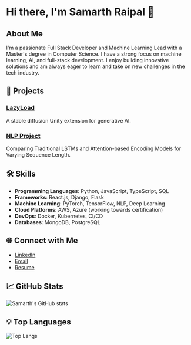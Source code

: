 # Hi there, I'm Samarth Raipal 👋

## About Me

I'm a passionate Full Stack Developer and Machine Learning Lead with a Master's degree in Computer Science. I have a strong focus on machine learning, AI, and full-stack development. I enjoy building innovative solutions and am always eager to learn and take on new challenges in the tech industry.

## 🚀 Projects


### [LazyLoad](Lazyload.ai)
A stable diffusion Unity extension for generative AI.

### [NLP Project](https://drive.google.com/file/d/1pQ4U4FKDkYha1IuUPJMEMUZV5CfE2-r5/view?usp=drive_link)
Comparing Traditional LSTMs and Attention-based Encoding Models for Varying Sequence Length.

## 🛠️ Skills

- **Programming Languages**: Python, JavaScript, TypeScript, SQL
- **Frameworks**: React.js, Django, Flask
- **Machine Learning**: PyTorch, TensorFlow, NLP, Deep Learning
- **Cloud Platforms**: AWS, Azure (working towards certification)
- **DevOps**: Docker, Kubernetes, CI/CD
- **Databases**: MongoDB, PostgreSQL

## 🌐 Connect with Me

- [LinkedIn](https://www.linkedin.com/in/samarthraipal)
- [Email](mailto:samarthraipal@example.com)
- [Resume](https://drive.google.com/file/d/1nGFSvLPqFg0_GuKQ6N-vUeH2kF44opQk/view?usp=sharing)

## 📈 GitHub Stats

![Samarth's GitHub stats](https://github-readme-stats.vercel.app/api?username=sam21112&show_icons=true&theme=radical)

## 💡 Top Languages

![Top Langs](https://github-readme-stats.vercel.app/api/top-langs/?username=your-sam21112&layout=compact&theme=radical)
